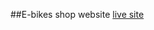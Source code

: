 ##E-bikes shop website
[live site]([https://www.google.com](https://effulgent-tiramisu-eed655.netlify.app/)https://effulgent-tiramisu-eed655.netlify.app/ "E-bikes")

